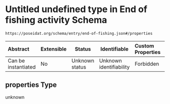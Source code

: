 # Untitled undefined type in End of fishing activity Schema

```txt
https://poseidat.org/schema/entry/end-of-fishing.json#/properties
```




| Abstract            | Extensible | Status         | Identifiable            | Custom Properties | Additional Properties | Access Restrictions | Defined In                                                                        |
| :------------------ | ---------- | -------------- | ----------------------- | :---------------- | --------------------- | ------------------- | --------------------------------------------------------------------------------- |
| Can be instantiated | No         | Unknown status | Unknown identifiability | Forbidden         | Allowed               | none                | [end-of-fishing.json\*](schemas/entry/end-of-fishing.json "open original schema") |

## properties Type

unknown
